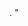 <!DOCTYPE html>
<html>

<head>
    <title>AluraPlus</title>.
    <meta Charset="UTF-8">
    <meta name="viewport" content="width-device-width, initial-scale=1">
    <link rel="stylesheet" href="styles.css">"
    






</head>
